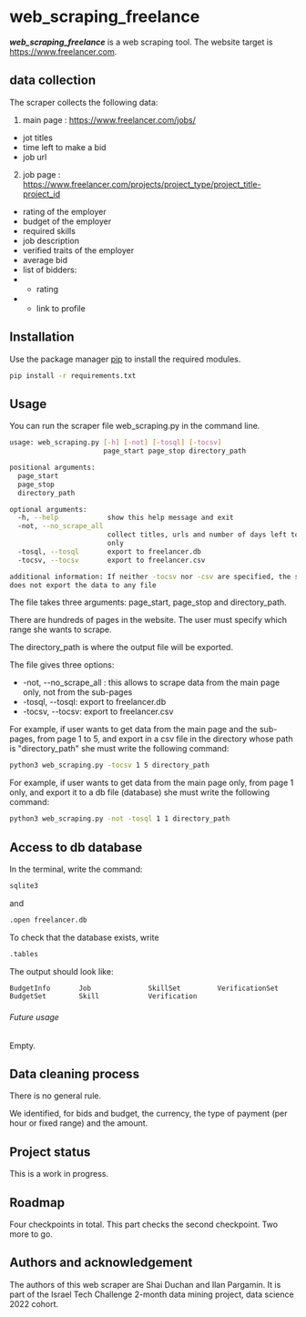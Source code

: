 

# web_scraping_freelance

***web_scraping_freelance*** is a web scraping tool. The website target is https://www.freelancer.com. 

## data collection
The scraper collects the following data:
1. main page : https://www.freelancer.com/jobs/
- jot titles
- time left to make a bid
 - job url
2. job page : https://www.freelancer.com/projects/project_type/project_title-project_id 
- rating of the employer
- budget of the employer
- required skills
- job description
- verified traits of the employer
- average bid
- list of bidders:
-    * rating
-    * link to profile


## Installation

Use the package manager [pip](https://pip.pypa.io/en/stable/) to install the required modules.

```bash
pip install -r requirements.txt
```

## Usage

You can run the scraper file web_scraping.py in the command line. 

```bash
usage: web_scraping.py [-h] [-not] [-tosql] [-tocsv]
                       page_start page_stop directory_path

positional arguments:
  page_start
  page_stop
  directory_path

optional arguments:
  -h, --help            show this help message and exit
  -not, --no_scrape_all
                        collect titles, urls and number of days left to bid
                        only
  -tosql, --tosql       export to freelancer.db
  -tocsv, --tocsv       export to freelancer.csv

additional information: If neither -tocsv nor -csv are specified, the scraper
does not export the data to any file
```

The file takes three arguments: page_start, page_stop and directory_path. 

There are hundreds of pages in the website. The user must specify which range she wants to scrape. 

The directory_path is where the output file will be exported.

The file gives three options:
* -not, --no_scrape_all : this allows to scrape data from the main page only, not from the sub-pages
* -tosql, --tosql: export to freelancer.db
* -tocsv, --tocsv: export to freelancer.csv

For example, if user wants to get  data from the main page and the sub-pages, from page 1 to 5, and export in a csv file in the directory whose path is "directory_path" she must write the following command:
```bash
python3 web_scraping.py -tocsv 1 5 directory_path
```

For example, if user wants to get data from the main page only, from page 1 only, and export it to a db file (database) she must write the following command:
```bash
python3 web_scraping.py -not -tosql 1 1 directory_path
```

## Access to db database
In the terminal, write the command:
```bash
sqlite3
```
and 
```bash
.open freelancer.db
```

To check that the database exists, write
```bash
.tables
```
The output should look like:

```bash
BudgetInfo       Job              SkillSet         VerificationSet
BudgetSet        Skill            Verification
```



###### Future usage
Empty.

## Data cleaning process
There is no general rule.

We identified, for bids and budget, the currency, the type of payment (per hour or fixed range) and the amount.

## Project status
This is a work in progress.

## Roadmap
Four checkpoints in total.
This part checks the second checkpoint. Two more to go.

## Authors and acknowledgement 
The authors of this web scraper are Shai Duchan and Ilan Pargamin.
It is part of the Israel Tech Challenge 2-month data mining project, data science 2022 cohort.